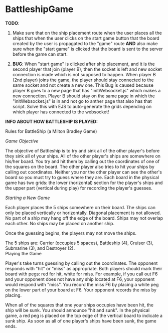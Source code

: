 # BattleshipGame

**TODO**: 

1. Make sure that on the ship placement route when the user places all the ships that when the user clicks on the start game button that the board created by the user is propagated to the "game" route **AND** also make sure when the "start game" is clicked that the board is sent to the server before the game can start.

2. **BUG**: When "start game" is clicked after ship placement, and it is the second player that join (player B), then the socket is left and new socket connection is made which is not supposed to happen. When player B (2nd player) joins the game, the player should stay connected to the same socket and not create a new one. This Bug is caused because player B goes to a new page that has "initWebsocket.js" which makes a new connection. Player B should stay on the same page in which the "initWebsocket.js" is in and not go to anther page that also has that script. Solve this with EJS to auto-generate the grids depending on which player has connected to the websocket!

**INFO ABOUT HOW BATTLESHIP IS PLAYED:**

Rules for BattleShip (a Milton Bradley Game)

_Game Objective_

The objective of Battleship is to try and sink all of the other player's before they sink all of your ships. All of the other player's ships are somewhere on his/her board.  You try and hit them by calling out the coordinates of one of the squares on the board.  The other player also tries to hit your ships by calling out coordinates.  Neither you nor the other player can see the other's board so you must try to guess where they are.  Each board in the physical game has two grids:  the lower (horizontal) section for the player's ships and the upper part (vertical during play) for recording the player's guesses.

_Starting a New Game_

Each player places the 5 ships somewhere on their board.  The ships can only be placed vertically or horizontally. Diagonal placement is not allowed. No part of a ship may hang off the edge of the board.  Ships may not overlap each other.  No ships may be placed on another ship. 

Once the guessing begins, the players may not move the ships.

The 5 ships are:  Carrier (occupies 5 spaces), Battleship (4), Cruiser (3), Submarine (3), and Destroyer (2).  
Playing the Game

Player's take turns guessing by calling out the coordinates. The opponent responds with "hit" or "miss" as appropriate. Both players should mark their board with pegs: red for hit, white for miss. For example, if you call out F6 and your opponent does not have any ship located at F6, your opponent would respond with "miss". You record the miss F6 by placing a white peg on the lower part of your board at F6. Your opponent records the miss by placing.

When all of the squares that one your ships occupies have been hit, the ship will be sunk. You should announce "hit and sunk". In the physical game, a red peg is placed on the top edge of the vertical board to indicate a sunk ship. 
As soon as all of one player's ships have been sunk, the game ends. 